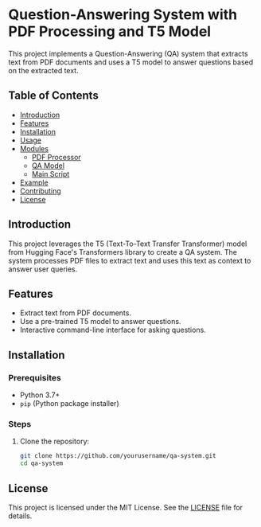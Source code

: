 # Question-Answering System with PDF Processing and T5 Model

This project implements a Question-Answering (QA) system that extracts text from PDF documents and uses a T5 model to answer questions based on the extracted text.

## Table of Contents

- [Introduction](#introduction)
- [Features](#features)
- [Installation](#installation)
- [Usage](#usage)
- [Modules](#modules)
  - [PDF Processor](#pdf-processor)
  - [QA Model](#qa-model)
  - [Main Script](#main-script)
- [Example](#example)
- [Contributing](#contributing)
- [License](#license)

## Introduction

This project leverages the T5 (Text-To-Text Transfer Transformer) model from Hugging Face's Transformers library to create a QA system. The system processes PDF files to extract text and uses this text as context to answer user queries.

## Features

- Extract text from PDF documents.
- Use a pre-trained T5 model to answer questions.
- Interactive command-line interface for asking questions.

## Installation

### Prerequisites

- Python 3.7+
- `pip` (Python package installer)

### Steps

1. Clone the repository:
   ```bash
   git clone https://github.com/yourusername/qa-system.git
   cd qa-system
## License

This project is licensed under the MIT License. See the [LICENSE](LICENSE) file for details.
